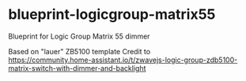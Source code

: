 # blueprint-logicgroup-matrix55
Blueprint for Logic Group Matrix 55 dimmer

Based on "lauer" ZB5100 template
Credit to  <br> https://community.home-assistant.io/t/zwavejs-logic-group-zdb5100-matrix-switch-with-dimmer-and-backlight
